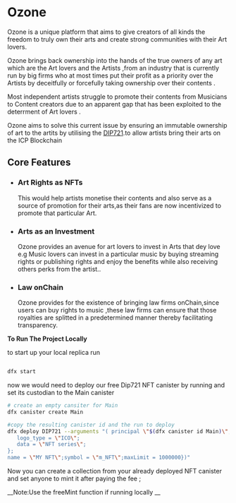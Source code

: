 # Ozone 

Ozone is a unique platform that aims to give creators of all kinds the freedom to truly own their arts and create strong communities with their Art lovers.<br>

Ozone brings back ownership into the hands of the true owners of any art which are the Art lovers and the Artists ,from an industry that is currently run by big firms who at most times put their profit as a priority over the Artists by deceitfully or forcefully taking ownership over their contents .<br>

Most independent artists struggle to promote their contents from Musicians to Content creators due to an apparent gap that has been exploited to the deterrment of Art lovers .

Ozone aims to solve this current issue by ensuring an immutable ownership of art to the artits by utilising the [DIP721](https://github.com/Psychedelic/DIP721).to allow artists bring their arts on the ICP Blockchain 



## Core Features

* ### Art Rights as NFTs<br>
   This would help artists monetise their contents and also serve as a source of promotion for their arts,as their fans are now incentivized to promote that particular Art.

* ### Arts as an Investment<br>
  Ozone provides an avenue for art lovers to invest in Arts that dey love e.g Music lovers can invest in a particular music by buying streaming rights or publishing rights and enjoy the benefits while also receiving others perks from the artist..

* ### Law onChain<br>
   Ozone provides for the existence of bringing law firms onChain,since users can buy rights to music ,these law firms can ensure that those royalties are splitted in a predetermined manner thereby facilitating transparency.<br>

__To Run The Project Locally__
  
  to start up your local replica run
```bash

dfx start 

```
now we would need to deploy our free Dip721 NFT canister by running and set its custodian to the Main canister
``` bash
# create an empty cansiter for Main
dfx canister create Main

#copy the resulting canister id and the run to deploy
dfx deploy DIP721 --arguments "( principal \"$(dfx canister id Main)\",record {logo = record{
   logo_type = \"ICO\";
   data = \"NFT series\";
};
name = \"MY NFT\";symbol = \"m_NFT\";maxLimit = 1000000})"
```
  

  Now you can create a collection from your already deployed NFT canister and  set anyone to mint it  after paying the fee ;

  __Note:Use the freeMint function if running locally  __


